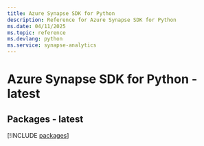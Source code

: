 ```yaml
---
title: Azure Synapse SDK for Python
description: Reference for Azure Synapse SDK for Python
ms.date: 04/11/2025
ms.topic: reference
ms.devlang: python
ms.service: synapse-analytics
---
```

# Azure Synapse SDK for Python - latest
## Packages - latest
[!INCLUDE [packages](synapse-index.md)]